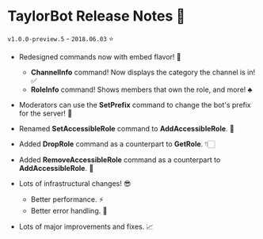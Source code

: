 # TaylorBot Release Notes 📝
`v1.0.0-preview.5` - `2018.06.03` ⭐

- Redesigned commands now with embed flavor! 🍧
    - **ChannelInfo** command! Now displays the category the channel is in! ✅
    - **RoleInfo** command! Shows members that own the role, and more! ♣

- Moderators can use the **SetPrefix** command to change the bot's prefix for the server! 🤖

- Renamed **SetAccessibleRole** command to **AddAccessibleRole**. 📝
- Added **DropRole** command as a counterpart to **GetRole**. 👇🏻
- Added **RemoveAccessibleRole** command as a counterpart to **AddAccessibleRole**. 🚫

- Lots of infrastructural changes! 😎
    - Better performance. ⚡
    - Better error handling. 🐛

- Lots of major improvements and fixes. 📈